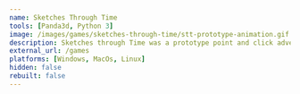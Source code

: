 ```yaml
---
name: Sketches Through Time
tools: [Panda3d, Python 3]
image: /images/games/sketches-through-time/stt-prototype-animation.gif
description: Sketches through Time was a prototype point and click adventure game made in Panda3D with artist Anchimayen. You can find more of their artwork on Twitter at @Anchimayen_Art
external_url: /games
platforms: [Windows, MacOs, Linux]
hidden: false
rebuilt: false
---
```

